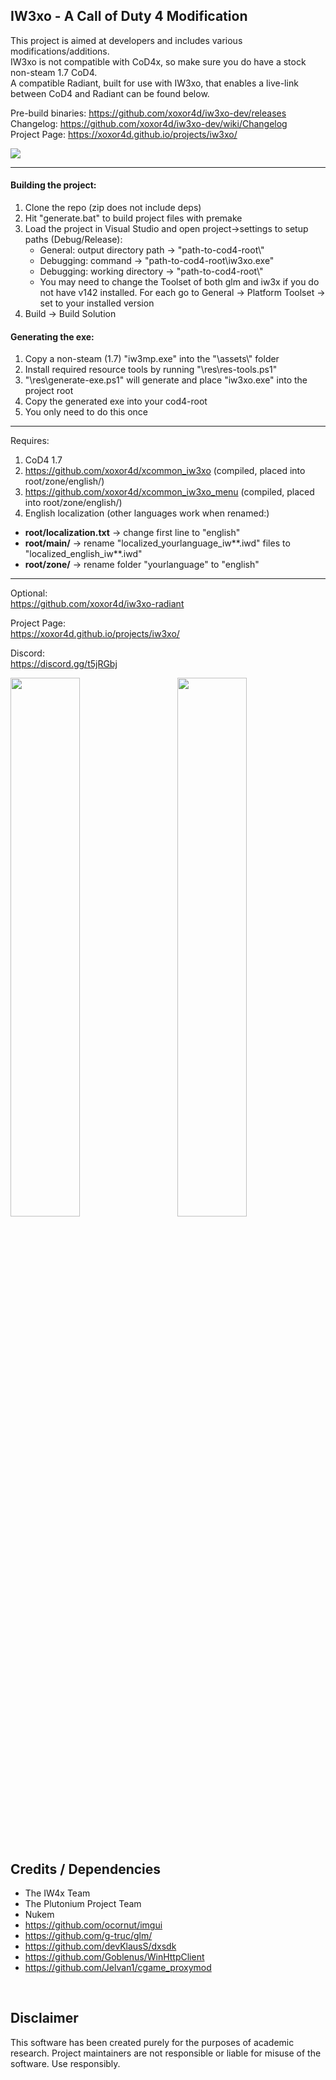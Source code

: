 ## IW3xo - A Call of Duty 4 Modification
This project is aimed at developers and includes various modifications/additions.  
IW3xo is not compatible with CoD4x, so make sure you do have a stock non-steam 1.7 CoD4.  
A compatible Radiant, built for use with IW3xo, that enables a live-link between CoD4 and Radiant can be found below.



Pre-build binaries: https://github.com/xoxor4d/iw3xo-dev/releases  
Changelog: https://github.com/xoxor4d/iw3xo-dev/wiki/Changelog  
Project Page: https://xoxor4d.github.io/projects/iw3xo/


<img src="https://xoxor4d.github.io/assets/img/iw3xo/banner.jpg"/>

___

#### Building the project:
1. Clone the repo (zip does not include deps)
2. Hit "generate.bat" to build project files with premake
3. Load the project in Visual Studio and open project->settings to setup paths (Debug/Release):
   - General: output directory path -> "path-to-cod4-root\\"
   - Debugging: command -> "path-to-cod4-root\iw3xo.exe"
   - Debugging: working directory -> "path-to-cod4-root\\"
   - You may need to change the Toolset of both glm and iw3x if you do not have v142 installed. For each go to General -> Platform Toolset -> set to your installed version
4. Build -> Build Solution
   
#### Generating the exe:   
1. Copy a non-steam (1.7) "iw3mp.exe" into the "\assets\\" folder
2. Install required resource tools by running "\res\res-tools.ps1"
3. "\res\generate-exe.ps1" will generate and place "iw3xo.exe" into the project root
4. Copy the generated exe into your cod4-root
5. You only need to do this once

___

Requires:
1. CoD4 1.7
2. https://github.com/xoxor4d/xcommon_iw3xo (compiled, placed into root/zone/english/)
3. https://github.com/xoxor4d/xcommon_iw3xo_menu (compiled, placed into root/zone/english/)
4. English localization (other languages work when renamed:)
  - __root/localization.txt__ -> change first line to "english"
  - __root/main/__ -> rename "localized_yourlanguage_iw**.iwd" files to "localized_english_iw**.iwd"
  - __root/zone/__ -> rename folder "yourlanguage" to "english"

___

Optional:  
https://github.com/xoxor4d/iw3xo-radiant

Project Page:  
https://xoxor4d.github.io/projects/iw3xo/

Discord:  
https://discord.gg/t5jRGbj

<p float="left">
  <img src="https://xoxor4d.github.io/assets/img/iw3xo/collisionClip.jpg" width="47%" />
  <img src="https://xoxor4d.github.io/assets/img/iw3xo/originVelocity.jpg" width="47%" align="right" /> 
</p>
<br>

## Credits / Dependencies
- The IW4x Team
- The Plutonium Project Team
- Nukem
- https://github.com/ocornut/imgui
- https://github.com/g-truc/glm/
- https://github.com/devKlausS/dxsdk
- https://github.com/Goblenus/WinHttpClient
- https://github.com/Jelvan1/cgame_proxymod
<br>

## Disclaimer
This software has been created purely for the purposes of academic research. Project maintainers are not responsible or liable for misuse of the software. Use responsibly.

